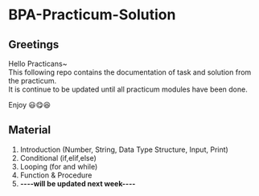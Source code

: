 # BPA-Practicum-Solution

## Greetings

Hello Practicans~  
This following repo contains the documentation of task and solution from the practicum.  
It is continue to be updated until all practicum modules have been done.  

Enjoy :smiley::yum::laughing:

## Material

1. Introduction (Number, String, Data Type Structure, Input, Print)
2. Conditional (if,elif,else)
3. Looping (for and while)
4. Function & Procedure
5. **----will be updated next week----**

